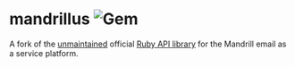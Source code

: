 # mandrillus ![Gem][version]

A fork of the [unmaintained][unmaintained] official [Ruby API library][mandrill-api]
for the Mandrill email as a service platform.

[mandrill-api]: https://rubygems.org/gems/mandrill-api
[unmaintained]: https://rubygems.org/gems/mandrill-api/versions
[version]: https://img.shields.io/gem/v/mandrillus
